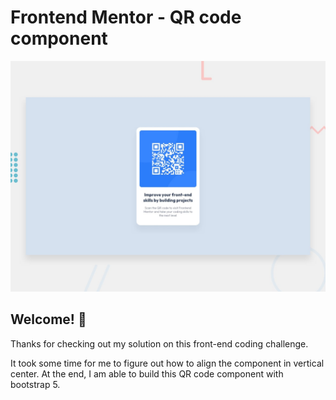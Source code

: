 # Frontend Mentor - QR code component

![Design preview for the QR code component coding challenge](./design/desktop-preview.jpg)

## Welcome! 👋

Thanks for checking out my solution on this front-end coding challenge.

It took some time for me to figure out how to align the component in vertical center. At the end, I am able to build this QR code component with bootstrap 5.

